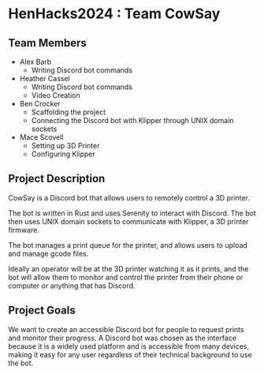 # HenHacks2024 : Team CowSay

## Team Members

- Alex Barb
  - Writing Discord bot commands
- Heather Cassel
  - Writing Discord bot commands
  - Video Creation
- Ben Crocker
  - Scaffolding the project
  - Connecting the Discord bot with Klipper through UNIX domain sockets
- Mace Scovell
  - Setting up 3D Printer
  - Configuring Klipper

## Project Description

CowSay is a Discord bot that allows users to remotely control a 3D printer.

The bot is written in Rust and uses Serenity to interact with Discord.
The bot then uses UNIX domain sockets to communicate with Klipper, a 3D printer firmware.

The bot manages a print queue for the printer, and allows users to upload and manage gcode files.

Ideally an operator will be at the 3D printer watching it as it prints, and the bot will allow them to monitor and control the printer from their phone or computer or anything that has Discord.

## Project Goals

We want to create an accessible Discord bot for people to request prints and monitor their progress.
A Discord bot was chosen as the interface because it is a widely used platform and is accessible from many devices, making
it easy for any user regardless of their technical background to use the bot.
